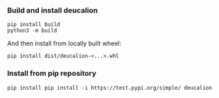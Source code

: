 ### Build and install deucalion
```
pip install build
python3 -m build
```

And then install from locally built wheel:
```
pip install dist/deucalion-<...>.whl
```

### Install from pip repository

```
pip install pip install -i https://test.pypi.org/simple/ deucalion
```
